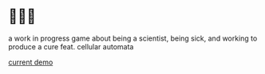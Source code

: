 # 🌻🌻🌻
a work in progress game about being a scientist, being sick, and working to produce a cure
feat. cellular automata

[current demo](quewon.github.io/haebaragi)

